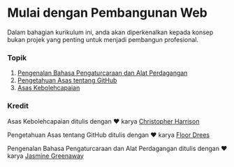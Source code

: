 # Mulai dengan Pembangunan Web

Dalam bahagian kurikulum ini, anda akan diperkenalkan kepada konsep bukan projek yang penting untuk menjadi pembangun profesional.

### Topik

1. [Pengenalan Bahasa Pengaturcaraan dan Alat Perdagangan](1-intro-to-programming-languages/README.md)
2. [Pengetahuan Asas tentang GitHub](2-github-basics/README.md)
3. [Asas Kebolehcapaian](3-accessibility/README.md)

### Kredit

Asas Kebolehcapaian ditulis dengan ♥️ karya [Christopher Harrison](https://twitter.com/geektrainer)

Pengetahuan Asas tentang GitHub ditulis dengan ♥️ karya [Floor Drees](https://twitter.com/floordrees)

Pengenalan Bahasa Pengaturcaraan dan Alat Perdagangan ditulis dengan ♥️ karya [Jasmine Greenaway](https://twitter.com/paladique)